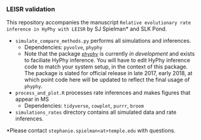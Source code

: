 ### LEISR validation

This repository accompanies the manuscript `Relative evolutionary rate inference in HyPhy with LEISR` by SJ Spielman\* and SLK Pond.

+ `simulate_compare_methods.py` performs all simulations and inferences.
	+ Dependencies: `pyvolve`, `phyphy`
	+ Note that the package [`phyphy`](https://github.com/sjspielman/phyphy) is currently *in development* and exists to faciliate HyPhy inference. You will have to edit HyPhy inference code to match your system setup, in the context of this package. The package is slated for official release in late 2017, early 2018, at which point code here will be updated to reflect the final usage of `phyphy`.
+ `process_and_plot.R` processes rate inferences and makes figures that appear in MS
	+ Dependencies: `tidyverse`, `cowplot`, `purrr`, `broom` 
+ `simulations_rates` directory contains all simulated data and rate inferences.

\*Please contact `stephanie.spielman<at>temple.edu` with questions.